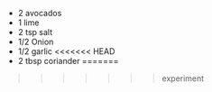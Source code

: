 * 2 avocados
* 1 lime
* 2 tsp salt
* 1/2 Onion
* 1/2 garlic
<<<<<<< HEAD
* 2 tbsp coriander
=======
>>>>>>> experiment
